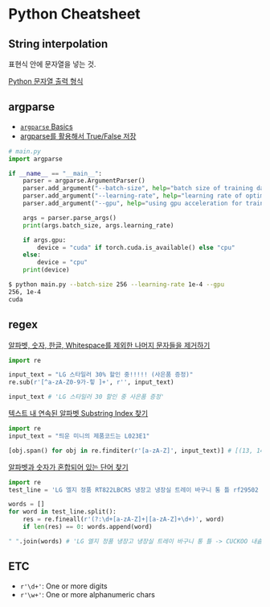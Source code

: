 # Python Cheatsheet

## String interpolation
표현식 안에 문자열을 넣는 것.

[Python 문자열 출력 형식](https://realpython.com/python-f-strings/)

## argparse

- [`argparse` Basics](https://greeksharifa.github.io/references/2019/02/12/argparse-usage/)
- [argparse를 활용해서 True/False 저장](https://noanomal.tistory.com/221)

```python
# main.py
import argparse

if __name__ == "__main__":
    parser = argparse.ArgumentParser()
    parser.add_argument("--batch-size", help="batch size of training data", type=int, default=128)
    parser.add_argument("--learning-rate", help="learning rate of optimizer", type=float, default=1e-3)
    parser.add_argument("--gpu", help="using gpu acceleration for train", action="store_true")

    args = parser.parse_args()
    print(args.batch_size, args.learning_rate)

    if args.gpu:
        device = "cuda" if torch.cuda.is_available() else "cpu"
    else:
        device = "cpu"
    print(device)

```

```bash
$ python main.py --batch-size 256 --learning-rate 1e-4 --gpu
256, 1e-4
cuda
```

## regex

[알파벳, 숫자, 한글, Whitespace를 제외한 나머지 문자들을 제거하기](https://stackoverflow.com/a/23853882)

```python
import re

input_text = "LG 스타일러 30% 할인 중!!!!! (사은품 증정)"
re.sub(r'[^a-zA-Z0-9가-힣 ]+', r'', input_text)

input_text # 'LG 스타일러 30 할인 중 사은품 증정'
```

[텍스트 내 연속된 알파벳 Substring Index 찾기]()

```python
import re
input_text = "틔운 미니의 제품코드는 L023E1"

[obj.span() for obj in re.finditer(r'[a-zA-Z]', input_text)] # [(13, 14), (17, 18)]
```

[알파벳과 숫자가 혼합되어 있는 단어 찾기]()

```python
import re
test_line = 'LG 엘지 정품 RT822LBCRS 냉장고 냉장실 트레이 바구니 통 틀 rf29502 -> CUCKOO 내솥 CRPHSXT0610FB -> 330SKBL 5B20R07657 레노버 ideapad 노트북 마더 보드 81F4 -> LG 싸이킹진공청소기호환모터보호필터세트 VC3001FHA VC3002FHA -> LG 정품 광파오븐레인지 전용 석쇠 MA921NHS MA921NMS MA922NES -> LG전자 50인치 PDP TV 50PA4500 호환형 장식장용 스탠드 26L\n'

words = []
for word in test_line.split():
    res = re.fineall(r'(?:\d+[a-zA-Z]+|[a-zA-Z]+\d+)', word)
    if len(res) == 0: words.append(word)

" ".join(words) # 'LG 엘지 정품 냉장고 냉장실 트레이 바구니 통 틀 -> CUCKOO 내솥 -> 레노버 ideapad 노트북 마더 보드 -> LG 싸이킹진공청소기호환모터보호필터세트 -> LG 정품 광파오븐레인지 전용 석쇠 -> LG전자 50인치 PDP TV 호환형 장식장용 스탠드'
```

## ETC
- `r'\d+'`: One or more digits
- `r'\w+'`: One or more alphanumeric chars
